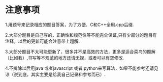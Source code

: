 # 注意事项
1.用题号来记录相应的题目答案，为了方便，C和C++全用.cpp后缀.

2.大部分题目是自己写的，正确性和规范性等不能完全保证,只有少部分的题目有注释，以后的更新可能会注意带上题解.

3.大部分题目不太可能更新了，很多并不是高效的方法，更多是适合菜鸟的题解（比如我）,书写等不规范的地方还请无视，或者可以有空修改.

4.不排除以后用java 或者javascript 或者 python来写算法，如果不能参考还请见谅（说到底，其实主要是给我自己记录和参考而已）.


